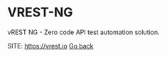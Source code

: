 # VREST-NG

 vREST NG - Zero code API test automation solution.

 SITE: https://vrest.io
 [Go back](https://portable-linux-apps.github.io/apps.html)
